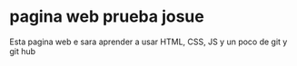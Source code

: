 # pagina web prueba josue
Esta pagina web e sara aprender a usar HTML, CSS, JS y un poco de git y git  hub